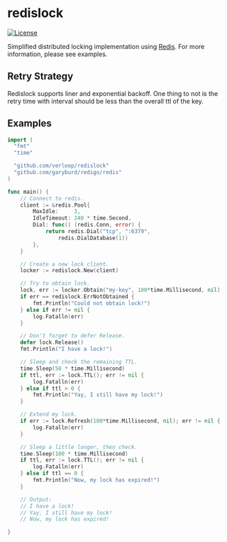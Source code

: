 # redislock

[![License](https://img.shields.io/badge/License-Apache%202.0-blue.svg)](https://opensource.org/licenses/Apache-2.0)

Simplified distributed locking implementation using [Redis](http://redis.io/topics/distlock).
For more information, please see examples.

## Retry Strategy 

Redislock supports liner and exponential backoff. One thing to not is the retry time with interval should be less than the overall ttl of the key.

## Examples

```go
import (
  "fmt"
  "time"

  "github.com/verloop/redislock"
  "github.com/garyburd/redigo/redis"
)

func main() {
	// Connect to redis.
	client := &redis.Pool{
		MaxIdle:     3,
		IdleTimeout: 240 * time.Second,
		Dial: func() (redis.Conn, error) {
			return redis.Dial("tcp", ":6379",
				redis.DialDatabase(1))
		},
	}

	// Create a new lock client.
	locker := redislock.New(client)

	// Try to obtain lock.
	lock, err := locker.Obtain("my-key", 100*time.Millisecond, nil)
	if err == redislock.ErrNotObtained {
		fmt.Println("Could not obtain lock!")
	} else if err != nil {
		log.Fatalln(err)
	}

	// Don't forget to defer Release.
	defer lock.Release()
	fmt.Println("I have a lock!")

	// Sleep and check the remaining TTL.
	time.Sleep(50 * time.Millisecond)
	if ttl, err := lock.TTL(); err != nil {
		log.Fatalln(err)
	} else if ttl > 0 {
		fmt.Println("Yay, I still have my lock!")
	}

	// Extend my lock.
	if err := lock.Refresh(100*time.Millisecond, nil); err != nil {
		log.Fatalln(err)
	}

	// Sleep a little longer, then check.
	time.Sleep(100 * time.Millisecond)
	if ttl, err := lock.TTL(); err != nil {
		log.Fatalln(err)
	} else if ttl == 0 {
		fmt.Println("Now, my lock has expired!")
	}

	// Output:
	// I have a lock!
	// Yay, I still have my lock!
	// Now, my lock has expired!

}
```